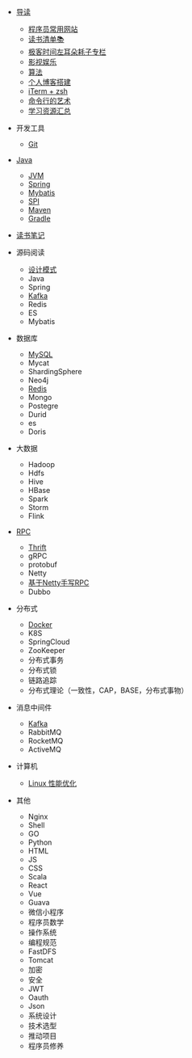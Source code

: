 * [导读](/home)
  * [程序员常用网站](pages/head/website)
  * [读书清单📚](pages/book)
  * [极客时间左耳朵耗子专栏](pages/head/list)
  * [影视娱乐](pages/head/video)
  * [算法](pages/head/algorithm)
  * [个人博客搭建](pages/head/blog)
  * [iTerm + zsh](pages/head/zsh)
  * [命令行的艺术](pages/linux/command)
  * [学习资源汇总](pages/head/source)

* 开发工具
  * [Git](pages/java/git)

* [Java](pages/java/)
  * [JVM](pages/jvm/) 
  * [Spring](pages/spring/)
  * [Mybatis](pages/mybatis/)
  * [SPI](pages/java/spi)
  * [Maven]()
  * [Gradle](pages/build/conf)

* [读书笔记](pages/book/)

* 源码阅读
  * [设计模式](pages/design/)
  * Java
  * Spring
  * [Kafka](pages/kafka)
  * Redis
  * ES
  * Mybatis
  
* 数据库
  * [MySQL](pages/mysql/)
  * Mycat
  * ShardingSphere
  * Neo4j
  * [Redis](pages/redis/)
  * Mongo
  * Postegre
  * Durid
  * es
  * Doris

* 大数据
  * Hadoop
  * Hdfs
  * Hive
  * HBase
  * Spark
  * Storm
  * Flink

* [RPC](pages/rpc/rpc)
  * [Thrift](pages/rpc/thrift)
  * gRPC
  * protobuf
  * Netty
  * [基于Netty手写RPC](pages/rpc/netty-rpc)
  * Dubbo  

* 分布式
  * [Docker](pages/docker/)
  * K8S
  * SpringCloud
  * ZooKeeper
  * 分布式事务
  * 分布式锁
  * 链路追踪
  * 分布式理论（一致性，CAP，BASE，分布式事物）
  
* 消息中间件 
  * [Kafka](pages/kafka/)
  * RabbitMQ
  * RocketMQ
  * ActiveMQ

* 计算机
  * [Linux 性能优化](pages/linux/)

* 其他
  * Nginx
  * Shell
  * GO
  * Python
  * HTML
  * JS
  * CSS
  * Scala
  * React
  * Vue
  * Guava
  * 微信小程序
  * 程序员数学
  * 操作系统
  * 编程规范
  * FastDFS
  * Tomcat
  * 加密
  * 安全
  * JWT
  * Oauth
  * Json
  * 系统设计
  * 技术选型
  * 推动项目
  * 程序员修养
